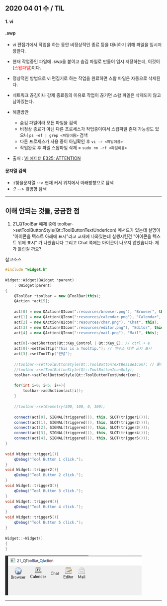 ## 2020 04 01 수  / TIL

#### 1.  vi

#### .swp 

- vi 편집기에서 작업을 하는 동안 비정상적인 종료 등을 대비하기 위해 파일을 임시저장한다.

- 현재 작업중인 파일에 .swp을 붙이고 숨김 파일로 만들어 임시 저장하는데, 이것이 (<span style="color:red">스왑파일</span>)이다.

- 정상적인 방법으로 vi 편집기로 하는 작업을 완료하면 스왑 파일은 자동으로 삭제된다.

- 네트워크 끊김이나 강제 종료등의 이유로 작업이 끊기면 스왑 파일은 삭제되지 않고 남아있는다.

  

- 해결방안

  - 숨김 파일이라 모든 파일을 검색
  - 비정상 종료가 아닌 다른 프로세스가 작업중이여서 스왑파일 존재 가능성도 있으니 ```ps -ef | grep <파일이름>``` 검색
  - 다른 프로세스가 사용 중이 아님확인 후 ```vi -r <파일이름>``` 
  - 작업완료 후 파일 스왑파일 삭제 = ```sudo rm -rf <파일이름>```

- 출처 : [VI 에디터 E325: ATTENTION](http://www.orcinus.kr/post/48/)



####  문자열 검색

- :/찾을문자열  --> 현재 커서 위치에서 아래방향으로 탐색
- :? --> 윗방향 탐색 



***

## 이해 안되는 것들, 궁금한 점

1. 21_QToolBar 예제 중에 toolbar->setToolButtonStyle(Qt::ToolButtonTextUnderIcon) 메서드가 있는데 설명이 "아이콘을 텍스트 아래에 표시"라고  교재에 나와있는데 실행시킨건 "아이콘을 텍스트 위에 표시" 가 나왔습니다 그리고 Chat 쪽에는 아이콘이 나오지 않았습니다. 제가 틀린걸 까요?  

참고소스

```c++
#include "widget.h"

Widget::Widget(QWidget *parent)
    : QWidget(parent)
{
    QToolBar *toolbar = new QToolBar(this);
    QAction *act[5];

    act[0] = new QAction(QIcon(":resources/browser.png"), "Browser", this);
    act[1] = new QAction(QIcon(":resources/calendar.png"), "Calendar", this); // 기본값
    act[2] = new QAction(QIcon(":resources/char.png"), "Chat", this);
    act[3] = new QAction(QIcon(":resources/editor.png"), "Editor", this);
    act[4] = new QAction(QIcon(":resources/mail.png"), "Mail", this);

    act[0]->setShortcut(Qt::Key_Control | Qt::Key_E); // ctrl + e
    act[0]->setToolTip("This is a ToolTip."); // 마우스 대면 글자 표시
    act[3]->setToolTip("안녕");

    //toolbar->setToolButtonStyle(Qt::ToolButtonTextBesideIcon); // 툴바 모양 표시
    //toolbar->setToolButtonStyle(Qt::ToolButtonIconOnly);
    toolbar->setToolButtonStyle(Qt::ToolButtonTextUnderIcon);

    for(int i=0; i<5; i++){
        toolbar->addAction(act[i]);
    }

    //toolbar->setGeometry(300, 100, 0, 100);

    connect(act[0], SIGNAL(triggered()), this, SLOT(trigger1()));
    connect(act[1], SIGNAL(triggered()), this, SLOT(trigger2()));
    connect(act[2], SIGNAL(triggered()), this, SLOT(trigger3()));
    connect(act[3], SIGNAL(triggered()), this, SLOT(trigger4()));
    connect(act[4], SIGNAL(triggered()), this, SLOT(trigger5()));
}

void Widget::trigger1(){
    qDebug("Tool Button 1 click.");
}
void Widget::trigger2(){
    qDebug("Tool Button 2 click.");
}
void Widget::trigger3(){
    qDebug("Tool Button 3 click.");
}
void Widget::trigger4(){
    qDebug("Tool Button 4 click.");
}
void Widget::trigger5(){
    qDebug("Tool Button 5 click.");
}

Widget::~Widget()
{
}


```

<img src="./21_gui.PNG">

***

